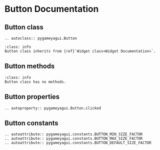 # Button Documentation

## Button class
```{eval-rst} 
.. autoclass:: pygameyagui.Button
```

```{admonition} Inheritance
:class: info 
Button class inherits from {ref}`Widget class<Widget Documentation>`.
```

## Button methods
```{admonition} Nothing to see here
:class: info 
Button class has no methods.
```

## Button properties
```{eval-rst}
.. autoproperty:: pygameyagui.Button.clicked
```

## Button constants
```{eval-rst}
.. autoattribute:: pygameyagui.constants.BUTTON_MIN_SIZE_FACTOR
.. autoattribute:: pygameyagui.constants.BUTTON_MAX_SIZE_FACTOR
.. autoattribute:: pygameyagui.constants.BUTTON_DEFAULT_SIZE_FACTOR
```